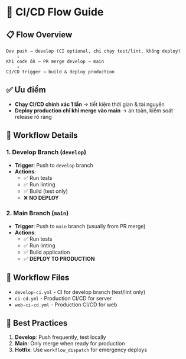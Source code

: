 # 🚀 CI/CD Flow Guide

## 📋 Flow Overview

```
Dev push → develop (CI optional, chỉ chạy test/lint, không deploy)
    ↓
Khi code ổn → PR merge develop → main
    ↓
CI/CD trigger → build & deploy production
```

## ✅ Ưu điểm

- **Chạy CI/CD chính xác 1 lần** → tiết kiệm thời gian & tài nguyên
- **Deploy production chỉ khi merge vào main** → an toàn, kiểm soát release rõ ràng

## 🔄 Workflow Details

### 1. Develop Branch (`develop`)

- **Trigger**: Push to `develop` branch
- **Actions**:
  - ✅ Run tests
  - ✅ Run linting
  - ✅ Build (test only)
  - ❌ **NO DEPLOY**

### 2. Main Branch (`main`)

- **Trigger**: Push to `main` branch (usually from PR merge)
- **Actions**:
  - ✅ Run tests
  - ✅ Run linting
  - ✅ Build application
  - ✅ **DEPLOY TO PRODUCTION**

## 📁 Workflow Files

- `develop-ci.yml` - CI for develop branch (test/lint only)
- `ci-cd.yml` - Production CI/CD for server
- `web-ci-cd.yml` - Production CI/CD for web

## 🎯 Best Practices

1. **Develop**: Push frequently, test locally
2. **Main**: Only merge when ready for production
3. **Hotfix**: Use `workflow_dispatch` for emergency deploys
